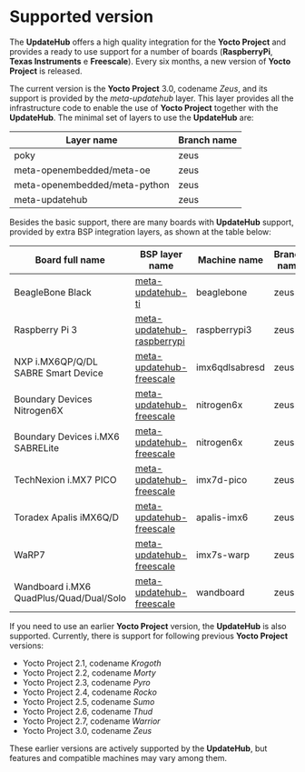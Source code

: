 # Supported version

The **UpdateHub** offers a high quality integration for the **Yocto Project** and provides a ready to use support for a number of boards (**RaspberryPi**, **Texas Instruments** e **Freescale**). Every six months, a new version of **Yocto Project** is released.

The current version is the **Yocto Project** 3.0, codename *Zeus*, and its support is provided by the *meta-updatehub* layer. This layer provides all the infrastructure code to enable the use of **Yocto Project** together with the **UpdateHub**. The minimal set of layers to use the **UpdateHub** are:

| Layer name                    | Branch name |
|-------------------------------|-------------|
| poky                          | zeus        |
| meta-openembedded/meta-oe     | zeus        |
| meta-openembedded/meta-python | zeus        |
| meta-updatehub                | zeus        |


Besides the basic support, there are many boards with **UpdateHub** support, provided by extra BSP integration layers, as shown at the table below:

|  Board full name                        | BSP layer name                                                                                              | Machine name   | Branch name |
|-----------------------------------------|-------------------------------------------------------------------------------------------------------------|----------------|-------------|
| BeagleBone Black                        | [meta-updatehub-ti](https://github.com/updatehub/meta-updatehub-ti/tree/zeus)                   | beaglebone     | zeus       |
| Raspberry Pi 3                          | [meta-updatehub-raspberrypi](https://github.com/updatehub/meta-updatehub-raspberrypi/tree/zeus) | raspberrypi3   | zeus       |
| NXP i.MX6QP/Q/DL SABRE Smart Device     | [meta-updatehub-freescale](https://github.com/updatehub/meta-updatehub-freescale/tree/zeus)     | imx6qdlsabresd | zeus       |
| Boundary Devices Nitrogen6X             | [meta-updatehub-freescale](https://github.com/updatehub/meta-updatehub-freescale/tree/zeus)     | nitrogen6x     | zeus       |
| Boundary Devices i.MX6 SABRELite        | [meta-updatehub-freescale](https://github.com/updatehub/meta-updatehub-freescale/tree/zeus)     | nitrogen6x     | zeus       |
| TechNexion i.MX7 PICO                   | [meta-updatehub-freescale](https://github.com/updatehub/meta-updatehub-freescale/tree/zeus)     | imx7d-pico     | zeus       |
| Toradex Apalis iMX6Q/D                  | [meta-updatehub-freescale](https://github.com/updatehub/meta-updatehub-freescale/tree/zeus)     | apalis-imx6    | zeus       |
| WaRP7                                   | [meta-updatehub-freescale](https://github.com/updatehub/meta-updatehub-freescale/tree/zeus)     | imx7s-warp     | zeus       |
| Wandboard i.MX6 QuadPlus/Quad/Dual/Solo | [meta-updatehub-freescale](https://github.com/updatehub/meta-updatehub-freescale/tree/zeus)     | wandboard      | zeus       |


If you need to use an earlier **Yocto Project** version, the **UpdateHub** is also supported. Currently, there is support for following previous **Yocto Project** versions:

* Yocto Project 2.1, codename _Krogoth_
* Yocto Project 2.2, codename _Morty_
* Yocto Project 2.3, codename _Pyro_
* Yocto Project 2.4, codename _Rocko_
* Yocto Project 2.5, codename _Sumo_
* Yocto Project 2.6, codename _Thud_
* Yocto Project 2.7, codename _Warrior_
* Yocto Project 3.0, codename _Zeus_

These earlier versions are actively supported by the **UpdateHub**, but features and compatible machines may vary among them.
